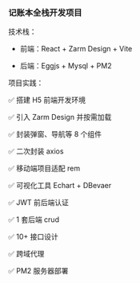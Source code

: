 ### 记账本全栈开发项目 

技术栈：

* 前端：React + Zarm Design + Vite

* 后端：Eggjs + Mysql + PM2

项目实践：

✅ 搭建 H5 前端开发环境

✅ 引入 Zarm Design 并按需加载 

✅ 封装弹窗、导航等 8 个组件

✅ 二次封装 axios

✅ 移动端项目适配 rem

✅ 可视化工具 Echart + DBevaer
 
✅ JWT 前后端认证

✅ 1 套后端 crud

✅ 10+ 接口设计

✅ 跨域代理 

✅ PM2 服务器部署



